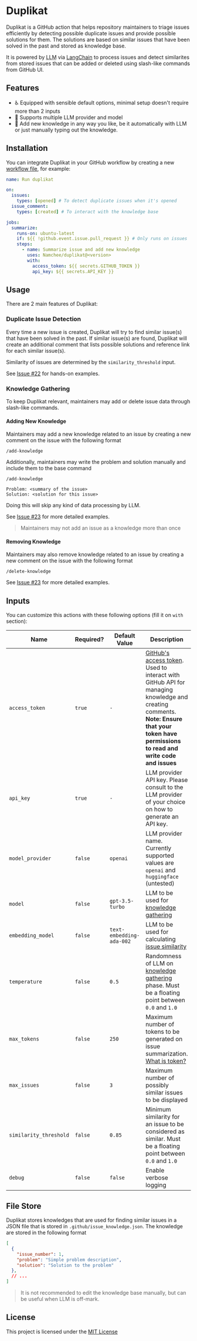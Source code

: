 # Duplikat

Duplikat is a GitHub action that helps repository maintainers to triage issues efficiently by detecting possible duplicate issues and provide possible solutions for them. The solutions are based on similar issues that have been solved in the past and stored as knowledge base.

It is powered by <abbr title="Large Language Model">LLM</abbr> via [LangChain](https://www.langchain.com/) to process issues and detect similarites from stored issues that can be added or deleted using slash-like commands from GitHub UI.

## Features

- ♿ Equipped with sensible default options, minimal setup doesn't require more than 2 inputs
- 🤝 Supports multiple LLM provider and model
- 🧠 Add new knowledge in any way you like, be it automatically with LLM or just manually typing out the knowledge.

## Installation

You can integrate Duplikat in your GitHub workflow by creating a new [workflow file](https://docs.github.com/en/actions/using-workflows/about-workflows), for example:

```yaml
name: Run duplikat

on:
  issues:
    types: [opened] # To detect duplicate issues when it's opened
  issue_comment:
    types: [created] # To interact with the knowledge base

jobs:
  summarize:
    runs-on: ubuntu-latest
    if: ${{ !github.event.issue.pull_request }} # Only runs on issues
    steps:
      - name: Summarize issue and add new knowledge
        uses: Namchee/duplikat@<version>
        with:
          access_token: ${{ secrets.GITHUB_TOKEN }}
          api_key: ${{ secrets.API_KEY }}
```

## Usage

There are 2 main features of Duplikat:

### Duplicate Issue Detection

Every time a new issue is created, Duplikat will try to find similar issue(s) that have been solved in the past. If similar issue(s) are found, Duplikat will create an additional comment that lists possible solutions and reference link for each similar issue(s).

Similarity of issues are determined by the `similarity_threshold` input.

See [Issue #22](https://github.com/Namchee/duplikat/issues/22) for hands-on examples.

### Knowledge Gathering

To keep Duplikat relevant, maintainers may add or delete issue data through slash-like commands.

#### Adding New Knowledge

Maintainers may add a new knowledge related to an issue by creating a new comment on the issue with the following format

```
/add-knowledge
```

Additionally, maintainers may write the problem and solution manually and include them to the base command

```
/add-knowledge

Problem: <summary of the issue>
Solution: <solution for this issue>
```

Doing this will skip any kind of data processing by LLM.

See [Issue #23](https://github.com/Namchee/duplikat/issues/23) for more detailed examples.

> Maintainers may not add an issue as a knowledge more than once

#### Removing Knowledge

Maintainers may also remove knowledge related to an issue by creating a new comment on the issue with the following format

```
/delete-knowledge
```

See [Issue #23](https://github.com/Namchee/duplikat/issues/23) for more detailed examples.

## Inputs

You can customize this actions with these following options (fill it on `with` section):

| **Name** | **Required?** | **Default Value** | **Description** |
| -------- | ------------- | ----------------- | --------------- |
| `access_token` | `true` | `-` | [GitHub's access token](https://docs.github.com/en/authentication/keeping-your-account-and-data-secure/managing-your-personal-access-tokens). Used to interact with GitHub API for managing knowledge and creating comments. **Note: Ensure that your token have permissions to read and write code and issues**
| `api_key` | `true` | `-` | LLM provider API key. Please consult to the LLM provider of your choice on how to generate an API key. |
| `model_provider` | `false` | `openai` | LLM provider name. Currently supported values are `openai` and `huggingface` (untested) |
| `model` | `false` | `gpt-3.5-turbo` | LLM to be used for [knowledge gathering](#knowledge-gathering) |
| `embedding_model` | `false` | `text-embedding-ada-002` | LLM to be used for calculating [issue similarity](#duplicate-issue-detection) |
| `temperature` | `false` | `0.5` | Randomness of LLM on [knowledge gathering](#knowledge-gathering) phase. Must be a floating point between `0.0` and `1.0`
| `max_tokens` | `false` | `250` | Maximum number of tokens to be generated on issue summarization. [What is token?](https://help.openai.com/en/articles/4936856-what-are-tokens-and-how-to-count-them) |
| `max_issues` | `false` | `3` | Maximum number of possibly similar issues to be displayed |
| `similarity_threshold` | `false` | `0.85` | Minimum similarity for an issue to be considered as similar. Must be a floating point between `0.0` and `1.0` |
| `debug` | `false` | `false` | Enable verbose logging |




## File Store

Duplikat stores knowledges that are used for finding similar issues in a JSON file that is stored in `.github/issue_knowledge.json`. The knowledge are stored in the following format

```json
[
  {
    "issue_number": 1,
    "problem": "Simple problem description",
    "solution": "Solution to the problem"
  },
  // ...
]
```

> It is not recommended to edit the knowledge base manually, but can be useful when LLM is off-mark.

## License

This project is licensed under the [MIT License](./LICENSE)
